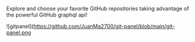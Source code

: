 Explore and choose your favorite GitHub repositories taking advantage of the powerful GitHub graphql api!

![gitpanel](https://github.com/JuanMa2700/git-panel/blob/main/git-panel.png

